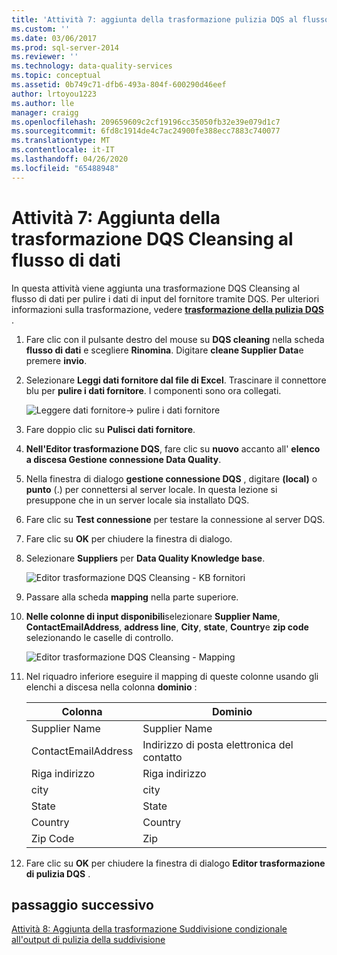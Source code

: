 ```yaml
---
title: 'Attività 7: aggiunta della trasformazione pulizia DQS al flusso di dati | Microsoft Docs'
ms.custom: ''
ms.date: 03/06/2017
ms.prod: sql-server-2014
ms.reviewer: ''
ms.technology: data-quality-services
ms.topic: conceptual
ms.assetid: 0b749c71-dfb6-493a-804f-600290d46eef
author: lrtoyou1223
ms.author: lle
manager: craigg
ms.openlocfilehash: 209659609c2cf19196cc35050fb32e39e079d1c7
ms.sourcegitcommit: 6fd8c1914de4c7ac24900fe388ecc7883c740077
ms.translationtype: MT
ms.contentlocale: it-IT
ms.lasthandoff: 04/26/2020
ms.locfileid: "65488948"
---
```

# <a name="task-7-adding-dqs-cleansing-transform-to-the-data-flow"></a>Attività 7: Aggiunta della trasformazione DQS Cleansing al flusso di dati
  In questa attività viene aggiunta una trasformazione DQS Cleansing al flusso di dati per pulire i dati di input del fornitore tramite DQS. Per ulteriori informazioni sulla trasformazione, vedere **[trasformazione della pulizia DQS](https://msdn.microsoft.com/library/ee677619.aspx)** .  
  
1.  Fare clic con il pulsante destro del mouse su **DQS cleaning** nella scheda **flusso di dati** e scegliere **Rinomina**. Digitare **cleane Supplier Data**e premere **invio**.  
  
2.  Selezionare **Leggi dati fornitore dal file di Excel**. Trascinare il connettore blu per **pulire i dati fornitore**. I componenti sono ora collegati.  
  
     ![Leggere dati fornitore-> pulire i dati fornitore](../../2014/tutorials/media/et-addingdqscleansingtransformtothedataflow-01.jpg "Leggi dati fornitore -> Pulisci dati fornitore")  
  
3.  Fare doppio clic su **Pulisci dati fornitore**.  
  
4.  **Nell'Editor trasformazione DQS**, fare clic su **nuovo** accanto all' **elenco a discesa Gestione connessione Data Quality**.  
  
5.  Nella finestra di dialogo **gestione connessione DQS** , digitare **(local)** o **punto** (.) per connettersi al server locale. In questa lezione si presuppone che in un server locale sia installato DQS.  
  
6.  Fare clic su **Test connessione** per testare la connessione al server DQS.  
  
7.  Fare clic su **OK** per chiudere la finestra di dialogo.  
  
8.  Selezionare **Suppliers** per **Data Quality Knowledge base**.  
  
     ![Editor trasformazione DQS Cleansing - KB fornitori](../../2014/tutorials/media/et-addingdqscleansingtransformtothedataflow-02.jpg "Editor trasformazione DQS Cleansing - KB fornitori")  
  
9. Passare alla scheda **mapping** nella parte superiore.  
  
10. **Nelle colonne di input disponibili**selezionare **Supplier Name**, **ContactEmailAddress**, **address line**, **City**, **state**, **Country**e **zip code** selezionando le caselle di controllo.  
  
     ![Editor trasformazione DQS Cleansing - Mapping](../../2014/tutorials/media/et-addingdqscleansingtransformtothedataflow-03.jpg "Editor trasformazione DQS Cleansing - Mapping")  
  
11. Nel riquadro inferiore eseguire il mapping di queste colonne usando gli elenchi a discesa nella colonna **dominio** :  
  
    |Colonna|Dominio|  
    |------------|------------|  
    |Supplier Name|Supplier Name|  
    |ContactEmailAddress|Indirizzo di posta elettronica del contatto|  
    |Riga indirizzo|Riga indirizzo|  
    |city|city|  
    |State|State|  
    |Country|Country|  
    |Zip Code|Zip|  
  
12. Fare clic su **OK** per chiudere la finestra di dialogo **Editor trasformazione di pulizia DQS** .  
  
## <a name="next-step"></a>passaggio successivo  
 [Attività 8: Aggiunta della trasformazione Suddivisione condizionale all'output di pulizia della suddivisione](../../2014/tutorials/task-8-adding-conditional-split-transform-to-split-cleansing-output.md)  
  
  
